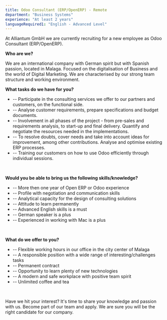```yaml
---
title: Odoo Consultant (ERP/OpenERP) - Remote
department: "Business Systems"
experience: "At least 2 years"
languageRequired1: "English - Advanced Level"
---
```


At Alliantum GmbH we are currently recruiting for a new employee as Odoo Consultant (ERP/OpenERP).

**Who are we?**

We are an international company with German spirit but with Spanish passion, located in Malaga. Focused on the digitalisation of Business and the world of Digital Marketing. We are characterised by our strong team structure and working environment.

**What tasks do we have for you?**

- -- Participate in the consulting services we offer to our partners and customers, on the functional side.
- -- Analyse customer requirements, prepare specifications and budget documents.
- -- Involvement in all phases of the project - from pre-sales and requirements analysis, to start-up and final delivery. Quantify and negotiate the resources needed in the implementations.
- -- To resolve doubts, cover needs and take into account ideas for improvement, among other contributions. Analyse and optimise existing ERP processes.
- -- Training our customers on how to use Odoo efficiently through individual sessions.

<br/>

**Would you be able to bring us the following skills/knowledge?**

- -- More then one year of Open ERP or Odoo experience
- -- Profile with negotiation and communication skills
- -- Analytical capacity for the design of consulting solutions
- -- Attitude to learn permanently
- -- Advanced English skills is a must
- -- German speaker is a plus
- -- Experienced in working with Mac is a plus

<br/>

**What do we offer to you?**

- -- Flexible working hours in our office in the city center of Malaga
- -- A responsible position with a wide range of interesting/challenges tasks
- -- Permanent contract
- -- Opportunity to learn plenty of new technologies
- -- A modern and safe workplace with positive team spirit
- -- Unlimited coffee and tea

<br/>

Have we hit your interest? It's time to share your knowledge and passion with us. Become part of our team and apply. We are sure you will be the right candidate for our company.
